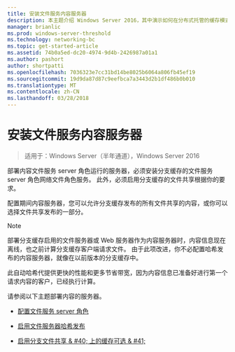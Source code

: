 ```yaml
---
title: 安装文件服务内容服务器
description: 本主题介绍 Windows Server 2016，其中演示如何在分布式托管的缓存模式优化分支机构中 WAN 带宽使用量部署分支缓存分支缓存部署指南中
manager: brianlic
ms.prod: windows-server-threshold
ms.technology: networking-bc
ms.topic: get-started-article
ms.assetid: 74b0a5ed-dc20-4974-9d4b-2426987a01a1
ms.author: pashort
author: shortpatti
ms.openlocfilehash: 7036323e7cc31bd14be8025b6064a806fb45ef19
ms.sourcegitcommit: 19d9da87d87c9eefbca7a3443d2b1df486b0b010
ms.translationtype: MT
ms.contentlocale: zh-CN
ms.lasthandoff: 03/28/2018
---
```

# <a name="install-file-services-content-servers"></a>安装文件服务内容服务器

>适用于：Windows Server（半年通道），Windows Server 2016

部署内容文件服务 server 角色运行的服务器，必须安装分支缓存的文件服务 server 角色网络文件角色服务。 此外，必须启用分支缓存的文件共享根据你的要求。  
  
配置期间内容服务器，您可以允许分支缓存发布的所有文件共享的内容，或你可以选择文件共享发布的一部分。  
  
> [!NOTE]  
> 部署分支缓存启用的文件服务器或 Web 服务器作为内容服务器时，内容信息现在离线，也之前计算分支缓存客户端请求文件。 由于此项改进，你不必配置哈希发布的内容服务器，就像在以前版本的分支缓存中。  
>   
> 此自动哈希代提供更快的性能和更多节省带宽，因为内容信息已准备好进行第一个请求内容的客户，已经执行计算。  
  
请参阅以下主题部署内容的服务器。  
  
-   [配置文件服务 server 角色](../../branchcache/deploy/Configure-the-File-Services-server-role.md)  
  
-   [启用文件服务器哈希发布](../../branchcache/deploy/Enable-Hash-Publication-for-File-Servers.md)  
  
-   [启用分支文件共享 & #40; 上的缓存可选 & #41;](../../branchcache/deploy/enable-bc-on-file-share.md)  
  


